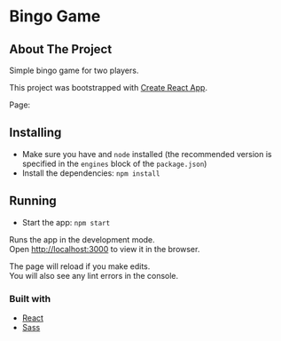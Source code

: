 # Bingo Game

## About The Project

Simple bingo game for two players.

This project was bootstrapped with [Create React App](https://reactjs.org/docs/create-a-new-react-app.html).

Page: 

## Installing

- Make sure you have and `node` installed (the recommended version is specified in the `engines` block of the `package.json`)
- Install the dependencies: `npm install`

## Running

- Start the app: `npm start`

Runs the app in the development mode.<br />
Open [http://localhost:3000](http://localhost:3000) to view it in the browser.

The page will reload if you make edits.<br />
You will also see any lint errors in the console.

### Built with

- [React](https://reactjs.org)
- [Sass](https://sass-lang.com/)
